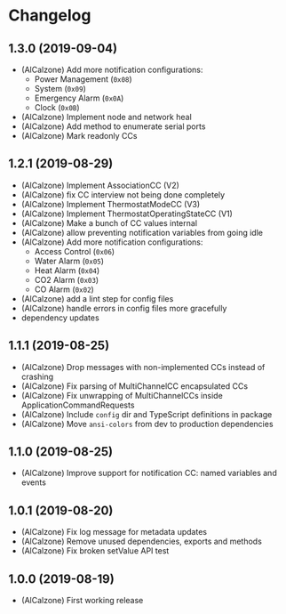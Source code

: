 # Changelog
<!--
	Placeholder for next release:
	## __WORK IN PROGRESS__
-->

## 1.3.0 (2019-09-04)
* (AlCalzone) Add more notification configurations:
    * Power Management (`0x08`)
    * System (`0x09`)
    * Emergency Alarm (`0x0A`)
    * Clock (`0x0B`)
* (AlCalzone) Implement node and network heal
* (AlCalzone) Add method to enumerate serial ports
* (AlCalzone) Mark readonly CCs

## 1.2.1 (2019-08-29)
* (AlCalzone) Implement AssociationCC (V2)
* (AlCalzone) fix CC interview not being done completely
* (AlCalzone) Implement ThermostatModeCC (V3)
* (AlCalzone) Implement ThermostatOperatingStateCC (V1)
* (AlCalzone) Make a bunch of CC values internal
* (AlCalzone) allow preventing notification variables from going idle
* (AlCalzone) Add more notification configurations:
    * Access Control (`0x06`)
    * Water Alarm (`0x05`)
    * Heat Alarm (`0x04`)
    * CO2 Alarm (`0x03`)
    * CO Alarm (`0x02`)
* (AlCalzone) add a lint step for config files
* (AlCalzone) handle errors in config files more gracefully
* dependency updates

## 1.1.1 (2019-08-25)
* (AlCalzone) Drop messages with non-implemented CCs instead of crashing
* (AlCalzone) Fix parsing of MultiChannelCC encapsulated CCs
* (AlCalzone) Fix unwrapping of MultiChannelCCs inside ApplicationCommandRequests
* (AlCalzone) Include `config` dir and TypeScript definitions in package
* (AlCalzone) Move `ansi-colors` from dev to production dependencies

## 1.1.0 (2019-08-25)
* (AlCalzone) Improve support for notification CC: named variables and events

## 1.0.1 (2019-08-20)
* (AlCalzone) Fix log message for metadata updates
* (AlCalzone) Remove unused dependencies, exports and methods
* (AlCalzone) Fix broken setValue API test

## 1.0.0 (2019-08-19)
* (AlCalzone) First working release
